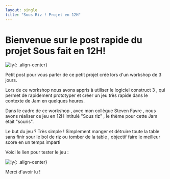 ```yaml
---
layout: single
title: "Sous Riz ! Projet en 12H"
---
```


# Bienvenue sur le post rapide du projet Sous fait en 12H!

![iy](\assets\images\Ue4_Multi\cons3.png){: .align-center}

Petit post pour vous parler de ce petit projet créé lors d'un workshop de 3 jours.

Lors de ce workshop nous avons appris à utiliser le logiciel construct 3 , qui permet de rapidement prototyper et créer un jeu très rapide dans le contexte de Jam en quelques heures.

Dans le cadre de ce workshop , avec mon collègue Steven Favre , nous avons réaliser ce jeu en 12H intitulé "Sous riz" , le thème pour cette Jam était "souris".

Le but du jeu ? Très simple ! Simplement manger et détruire toute la table sans finir sour le bol de riz ou tomber de la table , objectif faire le meilleur score en un temps imparti 

Voici le lien pour tester le jeu :



![iy](\assets\images\Ue4_Multi\Sousriz.png){: .align-center}

Merci d'avoir lu !